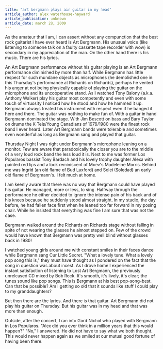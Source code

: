 ```yaml
---
title: "art bergmann plays air guitar in my head"
article_author: alex waterhouse-hayward
article_publication: unknown
article_date: march 28, 2009
---
```

As the amateur that I am, I can assert without any compunction that the best rock guitarist I have ever heard is Art Bergmann. His unusual voice (like listening to someone talk on a faulty cassette tape recorder with wow) is secondary in my appreciation of the man. On the other hand there is his music. There are his lyrics.

An Art Bergmann performance without his guitar playing is an Art Bergmann performance diminished by more than half. While Bergmann has little respect for such mundane objects as microphones (he demolished one in this Thursday's performance at Richards on Richards), perhaps he vented his anger at not being physically capable of playing the guitar on the microphone and its uncooperative stand. As I watched Tony Balony (a.k.a. Anthony Walker) play his guitar most competently and even with some touch of virtuosity I noticed how he stood and how he hammed it up. Bergmann always treated his instrument with respect even if he banged it here and there. The guitar was nothing to make fun of. With a guitar in hand Bergmann dominated the stage. With Jim Bescott on bass and Bary Taylor on drums the K-Tels/Young Canadians of 1979/1980 were the finest rock band I ever heard. Later Art Bergmann bands were tolerable and sometimes even wonderful as long as Bergmann sang and played that guitar.

Thursday Night I was right under Bergmann's microphone leaning on a monitor. Few are aware that paradoxically the closer you are to the middle of a very loud rock band the less loud it is. Next to me was former Los Popularos bassist Tony Bardach and his lovely trophy daughter Alexa with painted red lips and a look reminiscent of Moev's Madeleine Morris. Behind me was Ingrid (an old flame of Bud Luxford) and Solei (Soledad) an early old flame of Bergmann's. I felt much at home.

I am keenly aware that there was no way that Bergmann could have played his guitar. He managed, more or less, to sing. Halfway through the performance he either decided to ignore the intense pain of his back and of his knees because he suddenly stood almost straight. In my studio, the day before, he had fallen face first when he leaned too far forward in my posing chair. While he insisted that everything was fine I am sure that was not the case.

Bergmann walked around the Richards on Richards stage without falling in spite of not wearing the glasses he almost stepped on. Few of the crowd would have known that Bergmann was pretty well blind without glasses back in 1980!

I watched young girls around me with constant smiles in their faces dance while Bergmann sang Our Little Secret. "What a lovely tune. What a lovely pop song this is," they must have thought as I pondered on the fact that the song in question was about incest. As I drove home I experienced the instant satisfaction of listening to Lost Art Bergmann, the previously unreleased CD mixed by Bob Rock. It's smooth, it's lively, it's clear; the tunes sound like pop songs. This is Bergmann at his best pop-song-best. Can that be possible? Am I getting so old that it sounds like stuff I could play to my granddaughters?

But then there are the lyrics. And there is that guitar. Art Bergmann did not play his guitar on Thursday. But his guitar was in my head and that was more than enough.

Outside, after the concert, I ran into Gord Nichol who played with Bergmann in Los Popularos. "Alex did you ever think in a million years that this would happen?" "No," I answered. He did not have to say what we both thought. This would never happen again as we smiled at our mutual good fortune of having been there.
